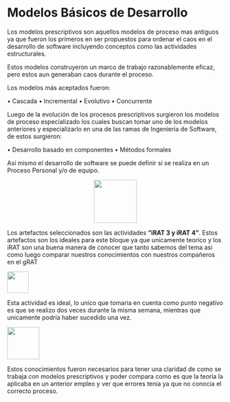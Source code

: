 # Modelos Básicos de Desarrollo

Los modelos prescriptivos son aquellos modelos de proceso mas antiguos ya que fueron los primeros en ser propuestos para ordenar el caos en el desarrollo de software incluyendo conceptos como las actividades estructurales. </br>

Estos modelos construyeron un marco de trabajo razonablemente eficaz, pero estos aun generaban caos durante el proceso. </br>

Los modelos más aceptados fueron: 

•	Cascada
•	Incremental
•	Evolutivo
•	Concurrente

Luego de la evolución de los procesos prescriptivos surgieron los modelos de proceso especializado los cuales buscan tomar uno de los modelos anteriores y especializarlo en una de las ramas de Ingeniería de Software, de estos surgieron:

•	Desarrollo basado en componentes
•	Métodos formales

Así mismo el desarrollo de software se puede definir si se realiza en un Proceso Personal y/o de equipo.


<p align="center">
<img
    src="https://miro.medium.com/max/1000/0*IzcrwKc3tXqje4r-.png"
    width="100px"
/>
 </p>

Los artefactos seleccionados son las actividades **“iRAT 3 y iRAT 4”**. Estos artefactos son los ideales para este bloque ya que unicamente teorico y los iRAT son una buena manera de conocer que tanto sabemos del tema asi como luego comparar nuestros conocimientos con nuestros compañeros en el gRAT </br>

<p align="left">
<img
    src="https://blog.pro-optim.com/wp-content/uploads/noun_continuous-improvement_1326963.png"
    width="50px"
/>

Esta actividad es ideal, lo unico que tomaria en cuenta como punto negativo es que se realizo dos veces durante la misma semana, mientras que unicamente podría haber sucedido una vez.
 
 </p>
 <p align="left">
<img
    src="https://i.pinimg.com/564x/e9/3b/7c/e93b7c713430bf42f7c03aba0331bcb0.jpg"
    width="75px"
/>
 </p>
 
Estos conocimientos fueron necesarios para tener una claridad de como se trabaja con modelos prescriptivos y poder compara como es que la teoria la aplicaba en un anterior empleo y ver que errores tenia ya que no conocia el correcto proceso.
